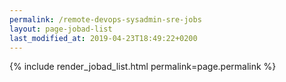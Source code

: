 ```yaml
---
permalink: /remote-devops-sysadmin-sre-jobs
layout: page-jobad-list
last_modified_at: 2019-04-23T18:49:22+0200
---
```

{% include render_jobad_list.html permalink=page.permalink %}
